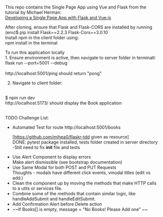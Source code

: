 This repo contains the Single Page App using Vue and Flask from the tutorial by Michael Herman: <br/>
<a href="https://testdriven.io/blog/developing-a-single-page-app-with-flask-and-vuejs/">Developing a Single Page App with Flask and Vue.js</a>

After cloning, ensure that Flask and Flask-CORS are installed by running <br>
(env)$ pip install Flask==2.2.3 Flask-Cors==3.0.10</br>
Install npm in the client folder using: <br>
npm install in the terminal
<p>
To run this application locally<br/>
1.  Ensure environment is active, then navigate to server folder in terminatl:<br/>
flask run --port=5001 --debug<br/><br/>
http://localhost:5001/ping  should return "pong"

2. Navigate to client folder:
<br/>
$ npm run dev<br/>
http://localhost:5173/ should display the Book application<br>
<br>

TODO Challenge List:
<ul><li>Automated Test for route http://localhost:5001/books <br>

[https://github.com/mjhea0/flaskr-tdd given as resource]<br>
DONE:  pytest package installed, tests folder created in server directory <br>
-Still need to fix __init__ file and tests <br></li>
<li>
Use Alert Component to display errors<br>
Make alert dismissible (see bootstrap documentation)</li>
<li>
Use Same Modal for both POST and PUT Requests<br/>
Thoughts - modals have different click events, vmodal titles (edit vs add.)</li>
<li>Clean the component up by moving the methods that make HTTP calls to a utils or services file.</li>
<li>Combine some of the methods that contain similar logic, like handleAddSubmit and handleEditSubmit.</li>
<li>
Add Confirmation Alert before Delete action<br></li>
<li>~~If Books[] is empty, message = "No Books!  Please Add one" ~~</li>


</ul>

